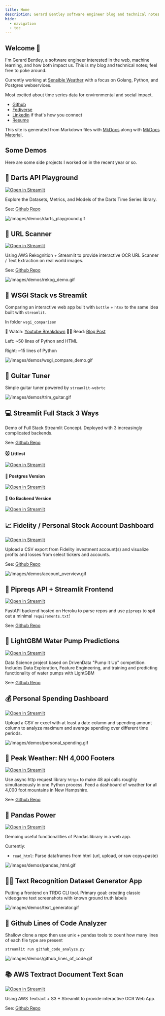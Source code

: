 ```yaml
---
title: Home
description: Gerard Bentley software engineer blog and technical notes home page.
hide:
  - navigation
  - toc
---
```


## Welcome :beers:

I'm Gerard Bentley, a software engineer interested in the web, machine learning, and how both impact us.
This is my blog and technical notes; feel free to poke around.

Currently working at [Sensible Weather](https://www.sensibleweather.com/) with a focus on Golang, Python, and Postgres webservices.

Most excited about time series data for environmental and social impact.

- [Github](https://github.com/gerardrbentley)
- [Fediverse](https://gerardbentley.com/@gar)
- [Linkedin](https://www.linkedin.com/in/gerardrbentley/) if that's how you connect
- [Resume](https://tech.gerardbentley.com/assets/gerard_bentley_resume.pdf) 

This site is generated from Markdown files with [MkDocs](https://www.mkdocs.org/) along with [MkDocs Material](https://squidfunk.github.io/mkdocs-material/).

## Some Demos

Here are some side projects I worked on in the recent year or so.

## :dart: Darts API Playground

[![Open in Streamlit](https://static.streamlit.io/badges/streamlit_badge_black_white.svg)](https://share.streamlit.io/gerardrbentley/darts-playground/main)

Explore the Datasets, Metrics, and Models of the Darts Time Series library.

See: [Github Repo](https://github.com/gerardrbentley/darts-playground)

![/images/demos/darts_playground.gif](/images/demos/darts_playground.gif)

## :link: URL Scanner

[![Open in Streamlit](https://static.streamlit.io/badges/streamlit_badge_black_white.svg)](https://share.streamlit.io/gerardrbentley/streamlit-url-scanner/main/streamlit_app/streamlit_app.py)

Using AWS Rekognition + Streamlit to provide interactive OCR URL Scanner / Text Extraction on real world images.

See: [Github Repo](https://github.com/gerardrbentley/streamlit-url-scanner)

![/images/demos/rekog_demo.gif](/images/demos/rekog_demo.gif)

## 🥞 WSGI Stack vs Streamlit

Comparing an interactive web app built with `bottle` + `htmx` to the same idea built with `streamlit`.

In folder `wsgi_comparison`

🎥 Watch: [Youtube Breakdown](https://www.youtube.com/watch?v=4V3VACzOmrI&t=2s)
✍🏻 Read: [Blog Post](https://tech.gerardbentley.com/streamlit/python/beginner/2022/03/23/bottle-htmx-streamlit.html)

Left: ~50 lines of Python and HTML

Right: ~15 lines of Python

![/images/demos/wsgi_compare_demo.gif](/images/demos/wsgi_compare_demo.gif)

## 🎸 Guitar Tuner

Simple guitar tuner powered by `streamlit-webrtc`

![/images/demos/trim_guitar.gif](/images/demos/trim_guitar.gif)

## :computer: Streamlit Full Stack 3 Ways

Demo of Full Stack Streamlit Concept.
Deployed with 3 increasingly complicated backends.

See: [Github Repo](https://github.com/gerardrbentley/streamlit-fullstack)

#### :mouse: Littlest

[![Open in Streamlit](https://static.streamlit.io/badges/streamlit_badge_black_white.svg)](https://share.streamlit.io/gerardrbentley/streamlit-fullstack/app.py)

#### :elephant: Postgres Version

[![Open in Streamlit](https://static.streamlit.io/badges/streamlit_badge_black_white.svg)](https://streamlit-postgres.gerardbentley.com/)

#### :rat: Go Backend Version

[![Open in Streamlit](https://static.streamlit.io/badges/streamlit_badge_black_white.svg)](https://st-pg-go.gerardbentley.com/)

## :chart_with_upwards_trend: Fidelity / Personal Stock Account Dashboard

[![Open in Streamlit](https://static.streamlit.io/badges/streamlit_badge_black_white.svg)](https://share.streamlit.io/gerardrbentley/fidelity-account-overview/main/app.py)

Upload a CSV export from Fidelity investment account(s) and visualize profits and losses from select tickers and accounts.

See: [Github Repo](https://github.com/gerardrbentley/fidelity-account-overview)

![/images/demos/account_overview.gif](/images/demos/account_overview.gif)

## 💾 Pipreqs API + Streamlit Frontend

[![Open in Streamlit](https://static.streamlit.io/badges/streamlit_badge_black_white.svg)](https://share.streamlit.io/gerardrbentley/pipreqs-api/streamlit_deploy/streamlit_app/streamlit_app.py)

FastAPI backend hosted on Heroku to parse repos and use `pipreqs` to spit out a minimal `requirements.txt`!

See: [Github Repo](https://github.com/gerardrbentley/pipreqs-api)

## 🚰 LightGBM Water Pump Predictions

[![Open in Streamlit](https://static.streamlit.io/badges/streamlit_badge_black_white.svg)](https://share.streamlit.io/gerardrbentley/pump-it-up/main)

Data Science project based on DrivenData "Pump It Up" competition.
Includes Data Exploration, Feature Engineering, and training and predicting functionality of water pumps with LightGBM

See: [Github Repo](https://github.com/gerardrbentley/pump-it-up)


## 💰 Personal Spending Dashboard

[![Open in Streamlit](https://static.streamlit.io/badges/streamlit_badge_black_white.svg)](https://share.streamlit.io/gerardrbentley/streamlit-random/main/personal_spending.py)

Upload a CSV or excel with at least a date column and spending amount column to analyze maximum and average spending over different time periods.

![/images/demos/personal_spending.gif](/images/demos/personal_spending.gif)

## :mount_fuji: Peak Weather: NH 4,000 Footers

[![Open in Streamlit](https://static.streamlit.io/badges/streamlit_badge_black_white.svg)](https://share.streamlit.io/gerardrbentley/peak-weather/main/streamlit_app/streamlit_app.py)

Use async http request library `httpx` to make 48 api calls roughly simultaneously in one Python process.
Feed a dashboard of weather for all 4,000 foot mountains in New Hampshire.

See: [Github Repo](https://github.com/gerardrbentley/peak-weather)

## 🐼 Pandas Power

[![Open in Streamlit](https://static.streamlit.io/badges/streamlit_badge_black_white.svg)](https://share.streamlit.io/gerardrbentley/streamlit-random/main/pandas_power.py)

Demoing useful functionalities of Pandas library in a web app.

Currently:

- `read_html`: Parse dataframes from html (url, upload, or raw copy+paste)

![/images/demos/pandas_html.gif](/images/demos/pandas_html.gif)

## ✍🏻 Text Recognition Dataset Generator App

Putting a frontend on TRDG CLI tool.
Primary goal: creating classic videogame text screenshots with known ground truth labels

![/images/demos/text_generator.gif](/images/demos/text_generator.gif)

## 🐙 Github Lines of Code Analyzer

Shallow clone a repo then use unix + pandas tools to count how many lines of each file type are present

`streamlit run github_code_analyze.py`

![/images/demos/github_lines_of_code.gif](/images/demos/github_lines_of_code.gif)

## :books: AWS Textract Document Text Scan

[![Open in Streamlit](https://static.streamlit.io/badges/streamlit_badge_black_white.svg)](https://share.streamlit.io/gerardrbentley/textract-streamlit-example/main/streamlit_app/streamlit_app.py)

Using AWS Textract + S3 + Streamlit to provide interactive OCR Web App.

See: [Github Repo](https://github.com/gerardrbentley/textract-streamlit-example)
